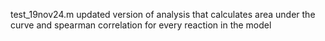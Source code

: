 test_19nov24.m updated version of analysis that calculates area under the curve and spearman correlation for every reaction in the model


